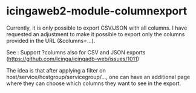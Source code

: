 # icingaweb2-module-columnexport

Currently, it is only possible to export CSV/JSON with all columns.
I have requested an adjustment to make it possible to export only the columns provided in the URL (&columns=...).

See : Support ?columns also for CSV and JSON exports  (https://github.com/Icinga/icingadb-web/issues/1011)

The idea is that after applying a filter on host/service/hostgroup/servicegroup/..., one can have an additional page where they can choose which columns they want to see in the export.
